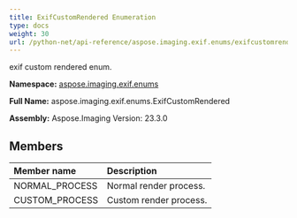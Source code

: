 ```yaml
---
title: ExifCustomRendered Enumeration
type: docs
weight: 30
url: /python-net/api-reference/aspose.imaging.exif.enums/exifcustomrendered/
---
```


exif custom rendered enum.

**Namespace:** [aspose.imaging.exif.enums](/imaging/python-net/api-reference/aspose.imaging.exif.enums/)

**Full Name:** aspose.imaging.exif.enums.ExifCustomRendered

**Assembly:**  Aspose.Imaging Version: 23.3.0

## **Members**
|**Member name**|**Description**|
| :- | :- |
|NORMAL_PROCESS|Normal render process.|
|CUSTOM_PROCESS|Custom render process.|

